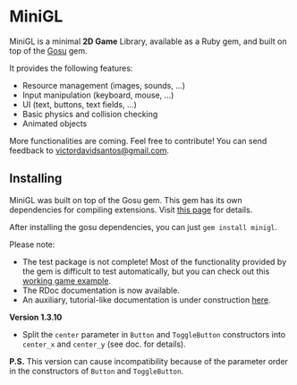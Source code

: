# MiniGL

MiniGL is a minimal **2D Game** Library, available as a Ruby gem, and built on
top of the [Gosu](http://www.libgosu.org/) gem.

It provides the following features:

  * Resource management (images, sounds, ...)
  * Input manipulation (keyboard, mouse, ...)
  * UI (text, buttons, text fields, ...)
  * Basic physics and collision checking
  * Animated objects

More functionalities are coming. Feel free to contribute! You can send feedback
to victordavidsantos@gmail.com.

## Installing

MiniGL was built on top of the Gosu gem. This gem has its own dependencies for
compiling extensions. Visit
[this page](https://github.com/jlnr/gosu/wiki/Getting-Started-on-Linux) for
details.

After installing the gosu dependencies, you can just `gem install minigl`.

Please note:

  * The test package is not complete! Most of the functionality
provided by the gem is difficult to test automatically, but you can check out
this [working game example](https://github.com/victords/aventura-do-saber).
  * The RDoc documentation is now available.
  * An auxiliary, tutorial-like documentation is under construction
[here](https://github.com/victords/minigl/wiki).

**Version 1.3.10**

  * Split the `center` parameter in `Button` and `ToggleButton` constructors
into `center_x` and `center_y` (see doc. for details).

**P.S.** This version can cause incompatibility because of the parameter order
in the constructors of `Button` and `ToggleButton`.
